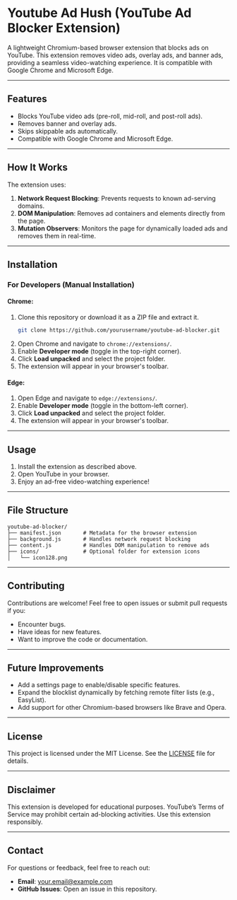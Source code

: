 # Youtube Ad Hush (YouTube Ad Blocker Extension)

A lightweight Chromium-based browser extension that blocks ads on YouTube. This extension removes video ads, overlay ads, and banner ads, providing a seamless video-watching experience. It is compatible with Google Chrome and Microsoft Edge.

---

## Features

- Blocks YouTube video ads (pre-roll, mid-roll, and post-roll ads).
- Removes banner and overlay ads.
- Skips skippable ads automatically.
- Compatible with Google Chrome and Microsoft Edge.

---

## How It Works

The extension uses:

1. **Network Request Blocking**: Prevents requests to known ad-serving domains.
2. **DOM Manipulation**: Removes ad containers and elements directly from the page.
3. **Mutation Observers**: Monitors the page for dynamically loaded ads and removes them in real-time.

---

## Installation

### For Developers (Manual Installation)

#### Chrome:
1. Clone this repository or download it as a ZIP file and extract it.
   ```bash
   git clone https://github.com/yourusername/youtube-ad-blocker.git
   ```
2. Open Chrome and navigate to `chrome://extensions/`.
3. Enable **Developer mode** (toggle in the top-right corner).
4. Click **Load unpacked** and select the project folder.
5. The extension will appear in your browser's toolbar.

#### Edge:
1. Open Edge and navigate to `edge://extensions/`.
2. Enable **Developer mode** (toggle in the bottom-left corner).
3. Click **Load unpacked** and select the project folder.
4. The extension will appear in your browser's toolbar.

---

## Usage

1. Install the extension as described above.
2. Open YouTube in your browser.
3. Enjoy an ad-free video-watching experience!

---

## File Structure

```
youtube-ad-blocker/
├── manifest.json       # Metadata for the browser extension
├── background.js       # Handles network request blocking
├── content.js          # Handles DOM manipulation to remove ads
├── icons/              # Optional folder for extension icons
│   └── icon128.png
```

---

## Contributing

Contributions are welcome! Feel free to open issues or submit pull requests if you:

- Encounter bugs.
- Have ideas for new features.
- Want to improve the code or documentation.

---

## Future Improvements

- Add a settings page to enable/disable specific features.
- Expand the blocklist dynamically by fetching remote filter lists (e.g., EasyList).
- Add support for other Chromium-based browsers like Brave and Opera.

---

## License

This project is licensed under the MIT License. See the [LICENSE](LICENSE) file for details.

---

## Disclaimer

This extension is developed for educational purposes. YouTube’s Terms of Service may prohibit certain ad-blocking activities. Use this extension responsibly.

---

## Contact

For questions or feedback, feel free to reach out:
- **Email**: your.email@example.com
- **GitHub Issues**: Open an issue in this repository.

